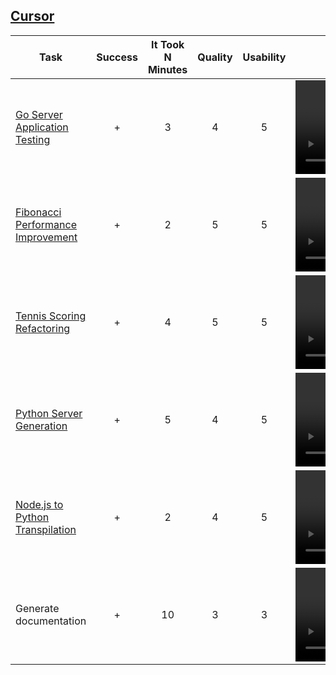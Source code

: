 ## [Cursor](https://cursor.sh)

| Task                                                      | Success | It Took N Minutes | Quality | Usability | Video                                  |
|-----------------------------------------------------------|:-------:|:-----------------:|:-------:|:---------:|:--------------------------------------:|
| [Go Server Application Testing](tests-for-code/README.md) |  +      |        3          |   4     |    5      | <video src='tests-for-code/test-for-code.mp4' controls/> |
| [Fibonacci Performance Improvement](improve/README.md)    |  +      |        2          |   5     |    5      | <video src='improve/improve.mp4' controls/>           |
| [Tennis Scoring Refactoring](refactoring/README.md)       |  +      |        4          |   5     |    5      | <video src='refactoring/refactor.mp4' controls/>      |
| [Python Server Generation](code-for-test/README.md)       |  +      |        5          |   4     |    5      | <video src='code-for-test/code-for-test.mp4' controls/> |
| [Node.js to Python Transpilation](transpile/README.md)    |  +      |        2          |   4     |    5      | <video src='transpile/transpile.mp4' controls/>       |
| Generate documentation                                    |  +      |        10         |   3     |    3      | <video src='generatedocs.mp4' controls/>               |
